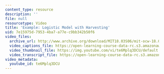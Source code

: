```yaml
---
content_type: resource
description: ''
file: null
resourcetype: Video
title: 'Example: Logistic Model with Harvesting'
uid: 7e15975d-7953-4ba7-a77e-c9bb342b50f6
video_files:
  archive_url: http://www.archive.org/download/MIT18.03S06/mit-ocw-18.03-lec5-14feb2003-220k_512kb.mp4
  video_captions_file: https://open-learning-course-data-rc.s3.amazonaws.com/18-03sc-differential-equations-fall-2011/9e69b6e147f75b77a30bbac253eb4814_te6Mplq3DCU.vtt
  video_thumbnail_file: https://img.youtube.com/vi/te6Mplq3DCU/default.jpg
  video_transcript_file: https://open-learning-course-data-rc.s3.amazonaws.com/18-03sc-differential-equations-fall-2011/2f90fbaae4c4f8ac977e475651bb77a6_te6Mplq3DCU.pdf
video_metadata:
  youtube_id: te6Mplq3DCU
---
```

